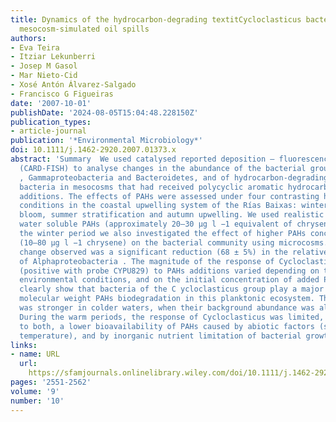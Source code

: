 ```yaml
---
title: Dynamics of the hydrocarbon‐degrading textitCycloclasticus bacteria during
  mesocosm‐simulated oil spills
authors:
- Eva Teira
- Itziar Lekunberri
- Josep M Gasol
- Mar Nieto‐Cid
- Xosé Antón Álvarez‐Salgado
- Francisco G Figueiras
date: '2007-10-01'
publishDate: '2024-08-05T15:04:48.228150Z'
publication_types:
- article-journal
publication: '*Environmental Microbiology*'
doi: 10.1111/j.1462-2920.2007.01373.x
abstract: 'Summary  We used catalysed reported deposition – fluorescence in situ hybridization
  (CARD‐FISH) to analyse changes in the abundance of the bacterial groups Alphaproteobacteria
  , Gammaproteobacteria and Bacteroidetes, and of hydrocarbon‐degrading Cycloclasticus
  bacteria in mesocosms that had received polycyclic aromatic hydrocarbons (PAHs)
  additions. The effects of PAHs were assessed under four contrasting hydrographic
  conditions in the coastal upwelling system of the Rías Baixas: winter mixing, spring
  bloom, summer stratification and autumn upwelling. We used realistic additions of
  water soluble PAHs (approximately 20–30 μg l −1 equivalent of chrysene), but during
  the winter period we also investigated the effect of higher PAHs concentrations
  (10–80 μg l −1 chrysene) on the bacterial community using microcosms. The most significant
  change observed was a significant reduction (68 ± 5%) in the relative abundance
  of Alphaproteobacteria . The magnitude of the response of Cycloclasticus bacteria
  (positive with probe CYPU829) to PAHs additions varied depending on the initial
  environmental conditions, and on the initial concentration of added PAHs. Our results
  clearly show that bacteria of the C ycloclasticus group play a major role in low
  molecular weight PAHs biodegradation in this planktonic ecosystem. Their response
  was stronger in colder waters, when their background abundance was also higher.
  During the warm periods, the response of Cycloclasticus was limited, possibly due
  to both, a lower bioavailability of PAHs caused by abiotic factors (solar radiation,
  temperature), and by inorganic nutrient limitation of bacterial growth.'
links:
- name: URL
  url: 
    https://sfamjournals.onlinelibrary.wiley.com/doi/10.1111/j.1462-2920.2007.01373.x
pages: '2551-2562'
volume: '9'
number: '10'
---
```

